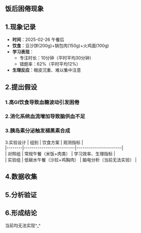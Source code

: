 ## 饭后困倦现象
## 1.现象记录
- **时间**：2025-02-26 午餐后  
- **饮食**：豆沙饼(200g)+锅包肉(150g)+火鸡面(100g)  
- **学习表现**：  
  - 专注时长：10分钟（平时平均30分钟）  
  - 错题率：62%（平时平均12%）  
- **生理反应**：眼皮沉重、难以集中注意
## 2.提出假设
### 1.高GI饮食导致血糖波动引发困倦  
### 2.消化系统血流增加导致脑供血不足  
### 3.胰岛素分泌触发褪黑素合成       
3.实验设计
| 组别   | 饮食方案                  | 观测指标               |  
|--------|--------------------------|-----------------------|  
| 对照组 | 常规午餐（米饭+肉类）      | 学习效率、生理指标      |  
| 实验组 | 低碳水午餐（沙拉+鸡胸肉）  | 脑电分析（当前无法实验）        |
## 4.数据收集
## 5.分析验证
## 6.形成结论
当前均无法实现^_^
